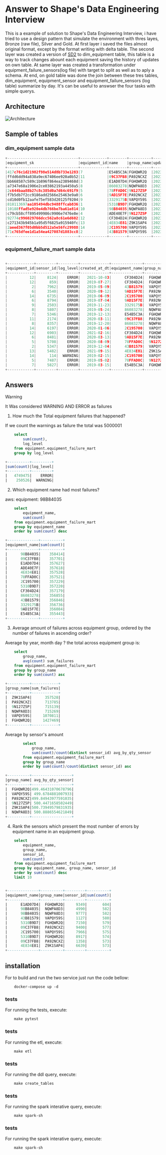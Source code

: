 # Answer to Shape's Data Engineering Interview


This is a example of solution to Shape's Data Engineering Interview, i have tried to use a design pattern that simulate the environment with thres layes, Bronze (raw file), Silver and Gold. 
At first layer i saved the files almost original format, except by the format writing with delta table. 
The second layer was created a version of [SD2](https://decisionworks.com/2000/10/design-tip-15-combining-scd-techniques/) to dim_equipment table, this table is a way to track changes abount each equipment saving the history of updates on own table. At same layer was created a transformation under equipment_failure_sensors(log file) with target to split as well as to aply a schema.
At end, on gold table was done the join between these tres tables, dim_equipment, equipment_sensor and equipment_failure_sensors (log table) summarize by day. It's can be useful to answser the four tasks with simple querys.


## Architecture

![Architecture](imgs/arch.png)

## Sample of tables

### dim_equipment sample data 

```python
+--------------------------------+------------+--------+----------+--------------------------+-------+--------------------------+-------------------+
|equipment_sk                    |equipment_id|name    |group_name|updated_at_dt             |current|valid_from                |valid_to           |
+--------------------------------+------------+--------+----------+--------------------------+-------+--------------------------+-------------------+
|417c76c1d21982f98e514d8b733e1283|7           |E54B5C3A|FGHQWR2Q  |2023-12-16 23:12:49.471118|true   |2023-12-16 23:12:49.471118|2099-01-01 12:00:00|
|ffdd6dd94a838a9ec67406ee920a0b52|11          |09C37FB8|PA92NCXZ  |2023-12-16 23:12:49.471118|true   |2023-12-16 23:12:49.471118|2099-01-01 12:00:00|
|bb668587c589c1b896f864ea2389468d|3           |E1AD07D4|FGHQWR2Q  |2023-12-16 23:12:49.471118|true   |2023-12-16 23:12:49.471118|2099-01-01 12:00:00|
|a7347e68a1906e2ce03862193a4450a5|8           |86083278|NQWPA8D3  |2023-12-16 23:12:49.471118|true   |2023-12-16 23:12:49.471118|2099-01-01 12:00:00|
|2c644baa88b27c8c385d0a7d64c691f9|5           |78FFAD0C|9N127Z5P  |2023-12-16 23:12:49.471118|true   |2023-12-16 23:12:49.471118|2099-01-01 12:00:00|
|f7b5db7f2cc9186add2566e25463e9a0|6           |9AD15F7E|PA92NCXZ  |2023-12-16 23:12:49.471118|true   |2023-12-16 23:12:49.471118|2099-01-01 12:00:00|
|cd10d0fb12aafe75ef583d20125f9204|9           |3329175B|VAPQY59S  |2023-12-16 23:12:49.471118|true   |2023-12-16 23:12:49.471118|2099-01-01 12:00:00|
|818113697aa105494dbc9488ffcab836|1           |5310B9D7|FGHQWR2Q  |2023-12-16 23:12:49.471118|true   |2023-12-16 23:12:49.471118|2099-01-01 12:00:00|
|10188ffad5e920e4db766be7ba61e814|10          |98B84035|NQWPA8D3  |2023-12-16 23:12:49.471118|true   |2023-12-16 23:12:49.471118|2099-01-01 12:00:00|
|c79cb58cff895499986c9906e7476e8e|4           |ADE40E7F|9N127Z5P  |2023-12-16 23:12:49.471118|true   |2023-12-16 23:12:49.471118|2099-01-01 12:00:00|
|92774c996029766dcc562a8c61e6d602|12          |CF304D24|FGHQWR2Q  |2023-12-16 23:12:49.471118|true   |2023-12-16 23:12:49.471118|2099-01-01 12:00:00|
|c271343b945b1a95d5f6825a915940fc|13          |4E834E81|Z9K1SAP4  |2023-12-16 23:12:49.471118|true   |2023-12-16 23:12:49.471118|2099-01-01 12:00:00|
|2aeed367f05d0bb5d512a5e56fc29988|14          |2C195700|VAPQY59S  |2023-12-16 23:12:49.471118|true   |2023-12-16 23:12:49.471118|2099-01-01 12:00:00|
|71c765dfee1d1a54ea427087d1883cc8|2           |43B81579|VAPQY59S  |2023-12-16 23:12:49.471118|true   |2023-12-16 23:12:49.471118|2099-01-01 12:00:00|
+--------------------------------+------------+--------+----------+--------------------------+-------+--------------------------+-------------------+
```

### equipment_failure_mart sample data 
```python

+------------+---------+---------+-------------+--------------+----------+-----+---------------+-------------+--------------------+----------+
|equipment_id|sensor_id|log_level|created_at_dt|equipment_name|group_name|count|avg_temperature|avg_vibration|        etl_inserted| partition|
+------------+---------+---------+-------------+--------------+----------+-----+---------------+-------------+--------------------+----------+
|          12|     8124|    ERROR|   2021-10-03|      CF304D24|  FGHQWR2Q|    2|         274.23|      7616.05|2023-12-17 00:19:...|2023-12-16|
|          12|      859|    ERROR|   2019-07-27|      CF304D24|  FGHQWR2Q|    1|         476.69|      8865.09|2023-12-17 00:19:...|2023-12-16|
|           2|     7962|    ERROR|   2019-05-09|      43B81579|  VAPQY59S|    3|         208.74|     -1184.19|2023-12-17 00:19:...|2023-12-16|
|           6|     3540|    ERROR|   2020-09-12|      9AD15F7E|  PA92NCXZ|    2|         298.73|     -5195.91|2023-12-17 00:19:...|2023-12-16|
|          14|     6735|    ERROR|   2019-06-09|      2C195700|  VAPQY59S|    1|         181.44|     -7821.52|2023-12-17 00:19:...|2023-12-16|
|           6|     8794|    ERROR|   2019-07-04|      9AD15F7E|  PA92NCXZ|    1|         388.50|      3335.25|2023-12-17 00:19:...|2023-12-16|
|           9|     2503|    ERROR|   2019-11-23|      3329175B|  VAPQY59S|    2|         265.51|     -7548.10|2023-12-17 00:19:...|2023-12-16|
|           8|     5807|    ERROR|   2019-05-24|      86083278|  NQWPA8D3|    1|         144.72|     -1660.66|2023-12-17 00:19:...|2023-12-16|
|           7|     5346|    ERROR|   2019-12-13|      E54B5C3A|  FGHQWR2Q|    2|         443.92|      2373.67|2023-12-17 00:19:...|2023-12-16|
|          11|     2174|    ERROR|   2020-03-11|      09C37FB8|  PA92NCXZ|    1|          50.55|      -387.11|2023-12-17 00:19:...|2023-12-16|
|           8|     8357|    ERROR|   2019-12-20|      86083278|  NQWPA8D3|    2|         493.34|     -2604.34|2023-12-17 00:19:...|2023-12-16|
|          14|     6197|    ERROR|   2020-01-06|      2C195700|  VAPQY59S|    1|         251.17|     -9064.35|2023-12-17 00:19:...|2023-12-16|
|          12|     6903|    ERROR|   2021-02-16|      CF304D24|  FGHQWR2Q|    1|         105.67|      7555.75|2023-12-17 00:19:...|2023-12-16|
|           6|     8481|    ERROR|   2020-03-13|      9AD15F7E|  PA92NCXZ|    3|          48.18|      1038.86|2023-12-17 00:19:...|2023-12-16|
|           5|     5708|    ERROR|   2020-08-09|      78FFAD0C|  9N127Z5P|    1|         144.48|     -8376.58|2023-12-17 00:19:...|2023-12-16|
|           2|     5347|    ERROR|   2019-12-04|      43B81579|  VAPQY59S|    1|         216.62|      9474.55|2023-12-17 00:19:...|2023-12-16|
|          13|     5482|    ERROR|   2021-09-15|      4E834E81|  Z9K1SAP4|    1|          23.34|     -4652.20|2023-12-17 00:19:...|2023-12-16|
|          14|      114|  WARNING|   2019-02-15|      2C195700|  VAPQY59S|    1|         347.95|     -2122.69|2023-12-17 00:19:...|2023-12-16|
|           5|     7487|    ERROR|   2019-05-02|      78FFAD0C|  9N127Z5P|    1|         312.70|      2794.17|2023-12-17 00:19:...|2023-12-16|
|           7|     5827|    ERROR|   2019-03-15|      E54B5C3A|  FGHQWR2Q|    1|          73.05|     -5415.20|2023-12-17 00:19:...|2023-12-16|
+------------+---------+---------+-------------+--------------+----------+-----+---------------+-------------+--------------------+----------+

```

## Answers

> [!WARNING] 
> It Was considered WARNING AND ERROR as failures

1. How much the Total equipment failures that happened?

If we count the warnings as failure  the total was 5000001

```sql
    select
        sum(count),
        log_level
    from equipment.equipment_failure_mart
    group by log_level

+----------+---------+                                                          
|sum(count)|log_level|
+----------+---------+
|   4749475|    ERROR|
|    250526|  WARNING|
```
2. Which equipment name had most failures?

aws:  equipment: 98B84035

```sql
    select
        equipment_name,
        sum(count)
    from equipment.equipment_failure_mart
    group by equipment_name
    order by sum(count) desc

+--------------+----------+                                                     
|equipment_name|sum(count)|
+--------------+----------+
|      98B84035|    358414|
|      09C37FB8|    357701|
|      E1AD07D4|    357627|
|      ADE40E7F|    357618|
|      4E834E81|    357528|
|      78FFAD0C|    357521|
|      2C195700|    357229|
|      5310B9D7|    357220|
|      CF304D24|    357179|
|      86083278|    356855|
|      43B81579|    356846|
|      3329175B|    356736|
|      9AD15F7E|    356084|
|      E54B5C3A|    355443|
+--------------+----------+
```
3. Average amount of failures across equipment group, ordered by the number of failures in ascending order?

Average by year, month day ? the total across equipment group is:

```sql
    select
        group_name,
        avg(count) sum_failures
    from equipment.equipment_failure_mart  
    group by group_name
    order by sum(count) asc

+----------+------------+                                                       
|group_name|sum_failures|
+----------+------------+
|  Z9K1SAP4|      357528|
|  PA92NCXZ|      713785|
|  9N127Z5P|      715139|
|  NQWPA8D3|      715269|
|  VAPQY59S|     1070811|
|  FGHQWR2Q|     1427469|
+----------+------------+

```
Average by sensor's amount

```sql
        select
            group_name,
            sum(count)/count(distinct sensor_id) avg_by_qty_sensor
        from equipment.equipment_failure_mart  
        group by group_name
        order by sum(count)/count(distinct sensor_id) asc

+----------+------------------+                                                 
|group_name| avg_by_qty_sensor|
+----------+------------------+
|  FGHQWR2Q|499.46431070678796|
|  VAPQY59S| 499.6784881007933|
|  PA92NCXZ|499.84943977591035|
|  9N127Z5P| 500.4471658502449|
|  Z9K1SAP4|500.73949579831935|
|  NQWPA8D3| 500.8886554621849|
+----------+------------------+

```



4. Rank the sensors which present the most number of errors by equipment name in an equipment group.

```sql
    select
        equipment_name,
        group_name,
        sensor_id,
        sum(count)
    from equipment.equipment_failure_mart
    group by equipment_name, group_name, sensor_id
    order by sum(count) desc
    limit 10


+--------------+----------+---------+----------+                                
|equipment_name|group_name|sensor_id|sum(count)|
+--------------+----------+---------+----------+
|      E1AD07D4|  FGHQWR2Q|     9349|       604|
|      98B84035|  NQWPA8D3|     4990|       582|
|      98B84035|  NQWPA8D3|     9777|       582|
|      43B81579|  VAPQY59S|     1127|       580|
|      5310B9D7|  FGHQWR2Q|     7150|       579|
|      09C37FB8|  PA92NCXZ|     9400|       577|
|      2C195700|  VAPQY59S|     7966|       575|
|      5310B9D7|  FGHQWR2Q|     8917|       574|
|      09C37FB8|  PA92NCXZ|     1358|       573|
|      4E834E81|  Z9K1SAP4|     6639|       573|
+--------------+----------+---------+----------+
```

## installation

For to build and run the two service just run the code bellow:

```shell
    docker-compose up -d 
```
### tests

For running the tests, execute:

```shell
    make pytest
```

### tests

For running the etl, execute:

```shell
    make etl
```

### tests

For running the ddl query, execute:

```shell
    make create_tables
```

### tests

For running the spark interative query, execute:

```shell
    make spark-sh
```

### tests

For running the spark interative query, execute:

```shell
    make spark-sh
```